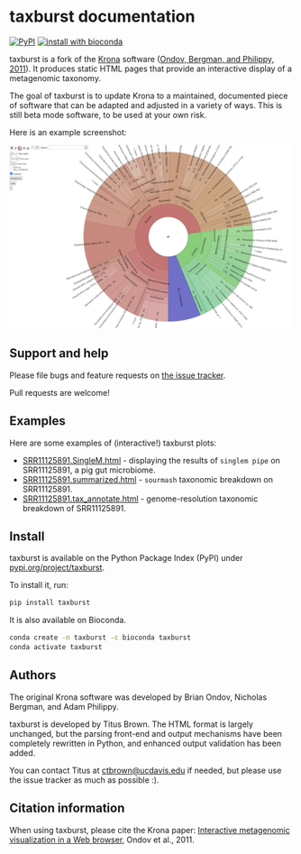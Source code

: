 # taxburst documentation


<a href="https://pypi.org/project/taxburst/"><img alt="PyPI" src="https://badge.fury.io/py/taxburst.svg"></a>
[![install with bioconda](https://img.shields.io/badge/install%20with-bioconda-brightgreen.svg?style=flat)](http://bioconda.github.io/recipes/taxburst/README.html)

taxburst is a fork of the [Krona](https://github.com/marbl/Krona)
software ([Ondov, Bergman, and Philippy, 2011](https://bmcbioinformatics.biomedcentral.com/articles/10.1186/1471-2105-12-385)). It
produces static HTML pages that provide an interactive display of a
metagenomic taxonomy.

The goal of taxburst is to update Krona to a maintained, documented
piece of software that can be adapted and adjusted in a variety of
ways.  This is still beta mode software, to be used at your own risk.

Here is an example screenshot:

![example output screenshot](examples/SRR606249.x.podar.tax.png)

## Support and help

Please file bugs and feature requests on [the issue tracker](https://github.com/taxburst/taxburst/issues).

Pull requests are welcome!

## Examples

Here are some examples of (interactive!) taxburst plots:

* [SRR11125891.SingleM.html](examples/SRR11125891.SingleM.html) - displaying the results of `singlem pipe` on SRR11125891, a pig gut microbiome.
* [SRR11125891.summarized.html](examples/SRR11125891.summarized.html) - `sourmash` taxonomic breakdown on SRR11125891.
* [SRR11125891.tax_annotate.html](examples/SRR11125891.tax_annotate.html) - genome-resolution taxonomic breakdown of SRR11125891.

## Install

taxburst is available on the Python Package Index (PyPI) under [pypi.org/project/taxburst](https://pypi.org/project/taxburst/).

To install it, run:

```bash
pip install taxburst
```

It is also available on Bioconda.

```bash
conda create -n taxburst -c bioconda taxburst
conda activate taxburst
```

## Authors

The original Krona software was developed by Brian Ondov, Nicholas
Bergman, and Adam Philippy.

taxburst is developed by Titus Brown. The HTML format is largely unchanged,
but the parsing front-end and output mechanisms have been completely
rewritten in Python, and enhanced output validation has been added.

You can contact Titus at ctbrown@ucdavis.edu if needed, but please use
the issue tracker as much as possible :).

## Citation information

When using taxburst, please cite the Krona paper:
[Interactive metagenomic visualization in a Web browser](https://bmcbioinformatics.biomedcentral.com/articles/10.1186/1471-2105-12-385),
Ondov et al., 2011.
